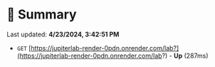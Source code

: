 # 📖 Summary
Last updated: **4/23/2024, 3:42:51 PM**

- `GET` [https://jupiterlab-render-0pdn.onrender.com/lab?](https://jupiterlab-render-0pdn.onrender.com/lab?) - **Up** (287ms)
